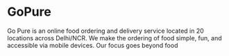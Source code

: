 # GoPure
Go Pure is an online food ordering and delivery service located in 20 locations across Delhi/NCR. We make the ordering of food simple, fun, and accessible via mobile devices. Our focus goes beyond food
